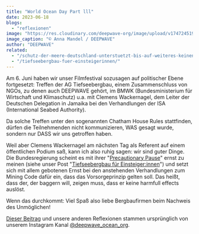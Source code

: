 ```yaml
---
title: "World Ocean Day Part lll"
date: 2023-06-18
blogs: 
  - "reflexionen"
image: "https://res.cloudinary.com/deepwave-org/image/upload/v1747245192/deepwave.org/WhatsApp-Image-2023-11-24-at-07.10.00-7.jpg"
image_caption: "© Anna Mandel / DEEPWAVE"
author: "DEEPWAVE"
related: 
  - "/schutz-der-meere-deutschland-unterstuetzt-bis-auf-weiteres-keinen-tiefseebergbau/"
  - "/tiefseebergbau-fuer-einsteigerinnen/"
---
```


Am 6. Juni haben wir unser Filmfestival sozusagen auf politischer Ebene fortgesetzt: Treffen der AG Tiefseebergbau, einem Zusammenschluss von NGOs, zu denen auch DEEPWAVE gehört, im BMWK (Bundesministerium für Wirtschaft und Klimaschutz) u.a. mit Clemens Wackernagel, dem Leiter der Deutschen Delegation in Jamaika bei den Verhandlungen der ISA (International Seabed Authority).

Da solche Treffen unter den sogenannten Chatham House Rules stattfinden, dürfen die Teilnehmenden nicht kommunizieren, WAS gesagt wurde, sondern nur DASS wir uns getroffen haben.

Weil aber Clemens Wackernagel am nächsten Tag als Referent auf einem öffentlichen Podium saß, kann ich also ruhig sagen: wir sind guter Dinge. Die Bundesregierung scheint es mit ihrer "[Precautionary Pause](https://www.deepwave.org/schutz-der-meere-deutschland-unterstuetzt-bis-auf-weiteres-keinen-tiefseebergbau/)" ernst zu meinen (siehe unser Post "[Tiefseebergbau für Einsteiger:innen](https://www.deepwave.org/tiefseebergbau-fuer-einsteigerinnen/)") und setzt sich mit allem gebotenen Ernst bei den anstehenden Verhandlungen zum Mining Code dafür ein, dass das Vorsorgeprinzip gelten soll. Das heißt, dass der, der baggern will, zeigen muss, dass er keine harmfull effects auslöst.

Wenn das durchkommt: Viel Spaß also liebe Bergbaufirmen beim Nachweis des Unmöglichen!

[Dieser Beitrag](https://www.instagram.com/p/Cto_pAyMuQ8/) und unsere anderen Reflexionen stammen ursprünglich von unserem Instagram Kanal [@deepwave\_ocean\_org](https://www.instagram.com/deepwave_ocean_org/).

